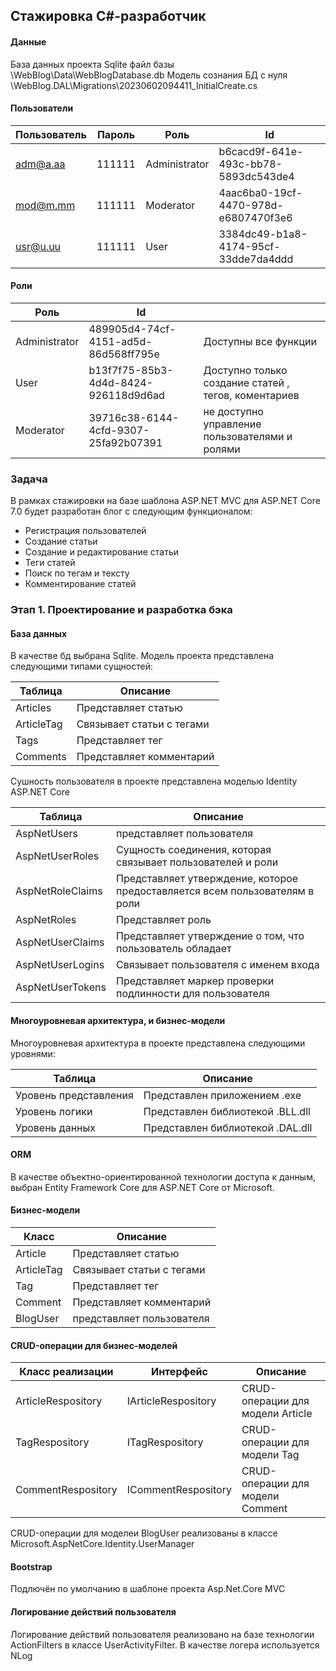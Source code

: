 ## Стажировка C#-разработчик

#### Данные
База данных проекта Sqlite файл базы \WebBlog\Data\WebBlogDatabase.db 
Модель сознания БД с нуля \WebBlog.DAL\Migrations\20230602094411_InitialCreate.cs

#### Пользователи 
| Пользователь  | Пароль | Роль | Id |
| ------------- | ------------- | ------------- |------------- |
| adm@a.aa  | 111111  | Administrator | b6cacd9f-641e-493c-bb78-5893dc543de4|
| mod@m.mm  | 111111  | Moderator     | 4aac6ba0-19cf-4470-978d-e6807470f3e6|
| usr@u.uu  | 111111  | User          | 3384dc49-b1a8-4174-95cf-33dde7da4ddd|

#### Роли
| Роль  |  Id  | |
| ------------- | ------------- | -----|
| Administrator  | 489905d4-74cf-4151-ad5d-86d568ff795e | Доступны все функции |
| User  | b13f7f75-85b3-4d4d-8424-926118d9d6ad | Доступно только создание  статей , тегов, коментариев |
| Moderator  | 39716c38-6144-4cfd-9307-25fa92b07391 | не доступно управление пользователями и ролями |




### Задача
 В рамках стажировки на базе шаблона  ASP.NET MVC для ASP.NET Core 7.0 будет разработан блог с следующим функционалом:
 
* Регистрация пользователей
* Создание статьи
* Создание и редактирование статьи
* Теги статей
* Поиск по тегам и тексту
* Комментирование статей

### Этап 1. Проектирование и разработка бэка

#### База данных
В качестве бд выбрана Sqlite. Модель проекта представлена следующими типами сущностей:


| Таблица  | Описание |
| ------------- | ------------- |
| Articles  |  Представляет статью  |
| ArticleTag  | Связывает  статьи с тегами  |
| Tags | Представляет тег |
| Comments | Представляет комментарий |


Сушность пользователя в проекте представлена моделью Identity ASP.NET Core

| Таблица  | Описание |
| ------------- | ------------- |
| AspNetUsers| представляет пользователя|
| AspNetUserRoles | Сущность соединения, которая связывает пользователей и роли |
| AspNetRoleClaims | Представляет утверждение, которое предоставляется всем пользователям в роли|
| AspNetRoles |Представляет роль|
| AspNetUserClaims | Представляет утверждение о том, что пользователь обладает |
| AspNetUserLogins | Связывает пользователя с именем входа |
| AspNetUserTokens | Представляет маркер проверки подлинности для пользователя |

#### Многоуровневая архитектура,  и бизнес-модели
Многоуровневая архитектура в проекте представлена следующими уровнями: 

| Таблица  | Описание |
| ------------- | ------------- |
| Уровень представления| Представлен приложением  .exe|
| Уровень логики | Представлен библиотекой .BLL.dll|
| Уровень данных | Представлен библиотекой .DAL.dll|

#### ORM
 В качестве объектно-ориентированной технологии доступа к данным, выбран Entity Framework Core для ASP.NET Core от Microsoft.

#### Бизнес-модели
| Класс  | Описание |
| ------------- | ------------- |
| Article  |  Представляет статью  |
| ArticleTag  | Связывает  статьи с тегами  |
| Tag | Представляет тег |
| Comment | Представляет комментарий |
| BlogUser| представляет пользователя|

#### CRUD-операции для бизнес-моделей
| Класс реализации | Интерфейс | Описание |
| ------------- | ------------- | ----|
| ArticleRespository  | IArticleRespository | CRUD-операции для модели Article |
| TagRespository | ITagRespository | CRUD-операции для модели Tag |
| CommentRespository | ICommentRespository | CRUD-операции для модели Comment |

CRUD-операции для моделеи BlogUser реализованы в классе Microsoft.AspNetCore.Identity.UserManager

#### Bootstrap
Подлючён по умолчанию в шаблоне проекта Asp.Net.Core MVC 

#### Логирование действий пользователя
Логирование действий пользователя реализовано на базе технологии ActionFilters в классе UserActivityFilter. В качестве логера используется NLog
